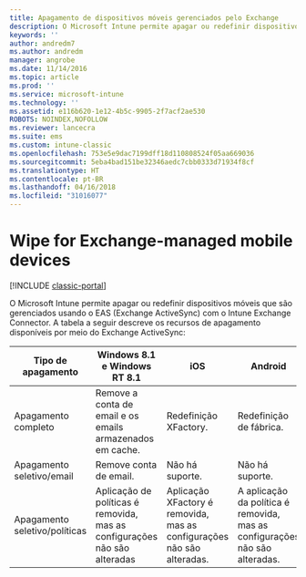 ```yaml
---
title: Apagamento de dispositivos móveis gerenciados pelo Exchange
description: O Microsoft Intune permite apagar ou redefinir dispositivos móveis que são gerenciados usando o EAS (Exchange ActiveSync) com o Intune Exchange Connector
keywords: ''
author: andredm7
ms.author: andredm
manager: angrobe
ms.date: 11/14/2016
ms.topic: article
ms.prod: ''
ms.service: microsoft-intune
ms.technology: ''
ms.assetid: e116b620-1e12-4b5c-9905-2f7acf2ae530
ROBOTS: NOINDEX,NOFOLLOW
ms.reviewer: lancecra
ms.suite: ems
ms.custom: intune-classic
ms.openlocfilehash: 753e5e9dac7199dff18d110808524f05aa669036
ms.sourcegitcommit: 5eba4bad151be32346aedc7cbb0333d71934f8cf
ms.translationtype: HT
ms.contentlocale: pt-BR
ms.lasthandoff: 04/16/2018
ms.locfileid: "31016077"
---
```

# <a name="wipe-for-exchange-managed-mobile-devices"></a>Wipe for Exchange-managed mobile devices

[!INCLUDE [classic-portal](../includes/classic-portal.md)]

O Microsoft Intune permite apagar ou redefinir dispositivos móveis que são gerenciados usando o EAS (Exchange ActiveSync) com o Intune Exchange Connector. A tabela a seguir descreve os recursos de apagamento disponíveis por meio do Exchange ActiveSync:


|      Tipo de apagamento       |              Windows 8.1 e Windows RT 8.1              |                            iOS                             |                          Android                          |
|-------------------------|----------------------------------------------------------|------------------------------------------------------------|-----------------------------------------------------------|
|        Apagamento completo        |          Remove a conta de email e os emails armazenados em cache.           |                      Redefinição XFactory.                       |                      Redefinição de fábrica.                       |
|  Apagamento seletivo/email   |                  Remove conta de email.                  |                       Não há suporte.                       |                      Não há suporte.                       |
| Apagamento seletivo/políticas | Aplicação de políticas é removida, mas as configurações não são alteradas | Aplicação XFactory é removida, mas as configurações não são alteradas. | A aplicação da política é removida, mas as configurações não são alteradas. |

